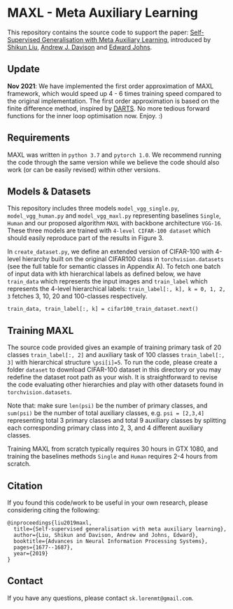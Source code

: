 # MAXL - Meta Auxiliary Learning
This repository contains the source code to support the paper: [Self-Supervised Generalisation with Meta Auxiliary Learning](https://arxiv.org/abs/1901.08933), introduced by [Shikun Liu](http://shikun.io/), [Andrew J. Davison](http://www.doc.ic.ac.uk/~ajd/) and [Edward Johns](https://www.robot-learning.uk/).

## Update
**Nov 2021**: We have implemented the first order approximation of MAXL framework, which would speed up 4 - 6 times training speed compared to the original implementation. The first order approximation is based on the finite difference method, inspired by [DARTS](https://arxiv.org/abs/1806.09055). No more tedious forward functions for the inner loop optimisation now. Enjoy. :)

## Requirements
MAXL was written in `python 3.7` and `pytorch 1.0`. We recommend running the code through the same version while we believe the code should also work (or can be easily revised) within other versions.


## Models & Datasets
This repository includes three models `model_vgg_single.py`, `model_vgg_human.py` and `model_vgg_maxl.py` representing baselines `Single`, `Human` and our proposed algorithm `MAXL` with backbone architecture `VGG-16`. These three models are trained with `4-level CIFAR-100 dataset` which should easily reproduce part of the results in Figure 3.

In `create_dataset.py`, we define an extended version of CIFAR-100 with 4-level hierarchy built on the original CIFAR100 class in `torchvision.datasets` (see the full table for semantic classes in Appendix A). To fetch one batch of input data with kth hierarchical labels as defined below, we have `train_data` which represents the input images and `train_label` which represents the 4-level hierarchical labels: `train_label[:, k], k = 0, 1, 2, 3` fetches 3, 10, 20 and 100-classes respectively.

```
train_data, train_label[:, k] = cifar100_train_dataset.next()
```

## Training MAXL
The source code provided gives an example of training primary task of 20 classes `train_label[:, 2]` and auxiliary task of 100 classes `train_label[:, 3]` with hierarchical structure `\psi[i]=5`. To run the code, please create a folder `dataset` to download CIFAR-100 dataset in this directory or you may redefine the dataset root path as your wish. It is straightforward to revise the code evaluating other hierarchies and play with other datasets found in `torchvision.datasets`.

Note that: make sure `len(psi)` be the number of primary classes, and `sum(psi)` be the number of total auxiliary classes, e.g. `psi = [2,3,4]` representing total 3 primary classes and total 9 auxiliary classes by splitting each corresponding primary class into 2, 3, and 4 different auxiliary classes.

Training MAXL from scratch typically requires 30 hours in GTX 1080, and training the baselines methods `Single` and `Human` requires 2-4 hours from scratch.

## Citation
If you found this code/work to be useful in your own research, please considering citing the following:

```
@inproceedings{liu2019maxl,
  title={Self-supervised generalisation with meta auxiliary learning},
  author={Liu, Shikun and Davison, Andrew and Johns, Edward},
  booktitle={Advances in Neural Information Processing Systems},
  pages={1677--1687},
  year={2019}
}
```

## Contact
If you have any questions, please contact `sk.lorenmt@gmail.com`.
